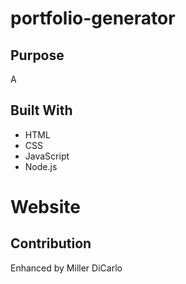 # portfolio-generator

## Purpose
A

## Built With
* HTML
* CSS
* JavaScript
* Node.js

# Website


## Contribution
Enhanced by Miller DiCarlo